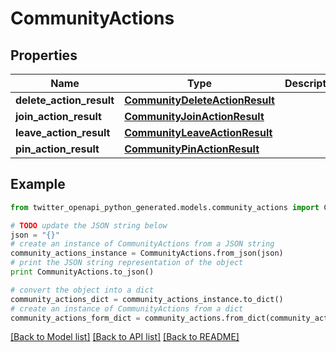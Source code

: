 # CommunityActions


## Properties

Name | Type | Description | Notes
------------ | ------------- | ------------- | -------------
**delete_action_result** | [**CommunityDeleteActionResult**](CommunityDeleteActionResult.md) |  | 
**join_action_result** | [**CommunityJoinActionResult**](CommunityJoinActionResult.md) |  | 
**leave_action_result** | [**CommunityLeaveActionResult**](CommunityLeaveActionResult.md) |  | 
**pin_action_result** | [**CommunityPinActionResult**](CommunityPinActionResult.md) |  | 

## Example

```python
from twitter_openapi_python_generated.models.community_actions import CommunityActions

# TODO update the JSON string below
json = "{}"
# create an instance of CommunityActions from a JSON string
community_actions_instance = CommunityActions.from_json(json)
# print the JSON string representation of the object
print CommunityActions.to_json()

# convert the object into a dict
community_actions_dict = community_actions_instance.to_dict()
# create an instance of CommunityActions from a dict
community_actions_form_dict = community_actions.from_dict(community_actions_dict)
```
[[Back to Model list]](../README.md#documentation-for-models) [[Back to API list]](../README.md#documentation-for-api-endpoints) [[Back to README]](../README.md)


